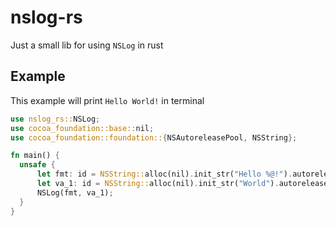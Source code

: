 # nslog-rs

Just a small lib for using `NSLog` in rust

## Example

This example will print `Hello World!` in terminal

```rs
use nslog_rs::NSLog;
use cocoa_foundation::base::nil;
use cocoa_foundation::foundation::{NSAutoreleasePool, NSString};

fn main() {
  unsafe {
      let fmt: id = NSString::alloc(nil).init_str("Hello %@!").autorelease();
      let va_1: id = NSString::alloc(nil).init_str("World").autorelease();
      NSLog(fmt, va_1);
  }
}
```
